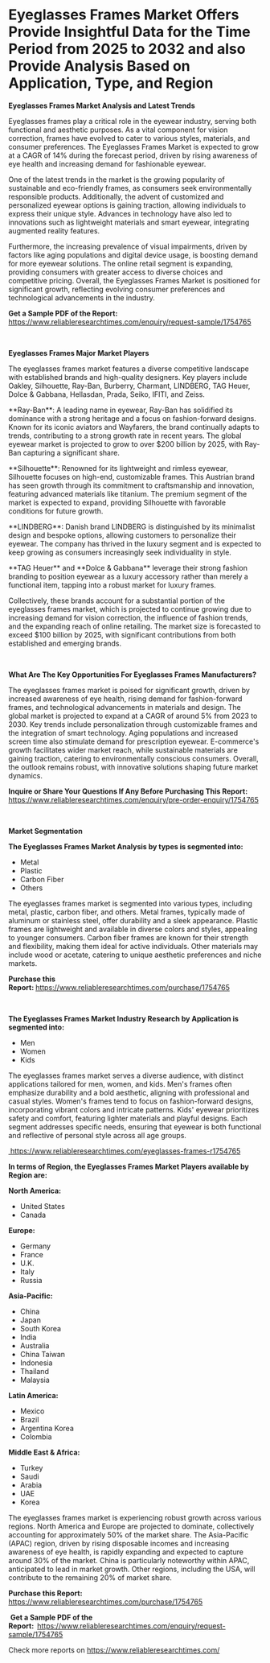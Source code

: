 <p><h1>Eyeglasses Frames Market Offers Provide Insightful Data for the Time Period from 2025 to 2032 and also Provide Analysis Based on Application, Type, and Region</h1></p><p><strong>Eyeglasses Frames Market Analysis and Latest Trends</strong></p>
<p><p>Eyeglasses frames play a critical role in the eyewear industry, serving both functional and aesthetic purposes. As a vital component for vision correction, frames have evolved to cater to various styles, materials, and consumer preferences. The Eyeglasses Frames Market is expected to grow at a CAGR of 14% during the forecast period, driven by rising awareness of eye health and increasing demand for fashionable eyewear. </p><p>One of the latest trends in the market is the growing popularity of sustainable and eco-friendly frames, as consumers seek environmentally responsible products. Additionally, the advent of customized and personalized eyewear options is gaining traction, allowing individuals to express their unique style. Advances in technology have also led to innovations such as lightweight materials and smart eyewear, integrating augmented reality features.</p><p>Furthermore, the increasing prevalence of visual impairments, driven by factors like aging populations and digital device usage, is boosting demand for more eyewear solutions. The online retail segment is expanding, providing consumers with greater access to diverse choices and competitive pricing. Overall, the Eyeglasses Frames Market is positioned for significant growth, reflecting evolving consumer preferences and technological advancements in the industry.</p></p>
<p><strong>Get a Sample PDF of the Report:&nbsp;</strong> <a href="https://www.reliableresearchtimes.com/enquiry/request-sample/1754765?utm_campaign=3581&utm_medium=2&utm_source=Github&utm_content=ia&utm_term=04042025&utm_id=eyeglasses-frames">https://www.reliableresearchtimes.com/enquiry/request-sample/1754765</a></p>
<p>&nbsp;</p>
<p><strong>Eyeglasses Frames Major Market Players</strong></p>
<p><p>The eyeglasses frames market features a diverse competitive landscape with established brands and high-quality designers. Key players include Oakley, Silhouette, Ray-Ban, Burberry, Charmant, LINDBERG, TAG Heuer, Dolce & Gabbana, Hellasdan, Prada, Seiko, IFITI, and Zeiss.</p><p>**Ray-Ban**: A leading name in eyewear, Ray-Ban has solidified its dominance with a strong heritage and a focus on fashion-forward designs. Known for its iconic aviators and Wayfarers, the brand continually adapts to trends, contributing to a strong growth rate in recent years. The global eyewear market is projected to grow to over $200 billion by 2025, with Ray-Ban capturing a significant share.</p><p>**Silhouette**: Renowned for its lightweight and rimless eyewear, Silhouette focuses on high-end, customizable frames. This Austrian brand has seen growth through its commitment to craftsmanship and innovation, featuring advanced materials like titanium. The premium segment of the market is expected to expand, providing Silhouette with favorable conditions for future growth.</p><p>**LINDBERG**: Danish brand LINDBERG is distinguished by its minimalist design and bespoke options, allowing customers to personalize their eyewear. The company has thrived in the luxury segment and is expected to keep growing as consumers increasingly seek individuality in style.</p><p>**TAG Heuer** and **Dolce & Gabbana** leverage their strong fashion branding to position eyewear as a luxury accessory rather than merely a functional item, tapping into a robust market for luxury frames.</p><p>Collectively, these brands account for a substantial portion of the eyeglasses frames market, which is projected to continue growing due to increasing demand for vision correction, the influence of fashion trends, and the expanding reach of online retailing. The market size is forecasted to exceed $100 billion by 2025, with significant contributions from both established and emerging brands.</p></p>
<p>&nbsp;</p>
<p><strong>What Are The Key Opportunities For Eyeglasses Frames Manufacturers?</strong></p>
<p><p>The eyeglasses frames market is poised for significant growth, driven by increased awareness of eye health, rising demand for fashion-forward frames, and technological advancements in materials and design. The global market is projected to expand at a CAGR of around 5% from 2023 to 2030. Key trends include personalization through customizable frames and the integration of smart technology. Aging populations and increased screen time also stimulate demand for prescription eyewear. E-commerce's growth facilitates wider market reach, while sustainable materials are gaining traction, catering to environmentally conscious consumers. Overall, the outlook remains robust, with innovative solutions shaping future market dynamics.</p></p>
<p><strong>Inquire or Share Your Questions If Any Before Purchasing This Report:</strong> <a href="https://www.reliableresearchtimes.com/enquiry/pre-order-enquiry/1754765?utm_campaign=3581&utm_medium=2&utm_source=Github&utm_content=ia&utm_term=04042025&utm_id=eyeglasses-frames">https://www.reliableresearchtimes.com/enquiry/pre-order-enquiry/1754765</a></p>
<p>&nbsp;</p>
<p><strong>Market Segmentation</strong></p>
<p><strong>The Eyeglasses Frames Market Analysis by types is segmented into:</strong></p>
<p><ul><li>Metal</li><li>Plastic</li><li>Carbon Fiber</li><li>Others</li></ul></p>
<p><p>The eyeglasses frames market is segmented into various types, including metal, plastic, carbon fiber, and others. Metal frames, typically made of aluminum or stainless steel, offer durability and a sleek appearance. Plastic frames are lightweight and available in diverse colors and styles, appealing to younger consumers. Carbon fiber frames are known for their strength and flexibility, making them ideal for active individuals. Other materials may include wood or acetate, catering to unique aesthetic preferences and niche markets.</p></p>
<p><strong>Purchase this Report:&nbsp;</strong><a href="https://www.reliableresearchtimes.com/purchase/1754765?utm_campaign=3581&utm_medium=2&utm_source=Github&utm_content=ia&utm_term=04042025&utm_id=eyeglasses-frames">https://www.reliableresearchtimes.com/purchase/1754765</a></p>
<p>&nbsp;</p>
<p><strong>The Eyeglasses Frames Market Industry Research by Application is segmented into:</strong></p>
<p><ul><li>Men</li><li>Women</li><li>Kids</li></ul></p>
<p><p>The eyeglasses frames market serves a diverse audience, with distinct applications tailored for men, women, and kids. Men's frames often emphasize durability and a bold aesthetic, aligning with professional and casual styles. Women's frames tend to focus on fashion-forward designs, incorporating vibrant colors and intricate patterns. Kids' eyewear prioritizes safety and comfort, featuring lighter materials and playful designs. Each segment addresses specific needs, ensuring that eyewear is both functional and reflective of personal style across all age groups.</p></p>
<p><a href="https://www.reliableresearchtimes.com/eyeglasses-frames-r1754765?utm_campaign=3581&utm_medium=2&utm_source=Github&utm_content=ia&utm_term=04042025&utm_id=eyeglasses-frames">&nbsp;https://www.reliableresearchtimes.com/eyeglasses-frames-r1754765</a></p>
<p><strong>In terms of Region, the Eyeglasses Frames Market Players available by Region are:</strong></p>
<p>
    <p> <strong> North America: </strong>
        <ul>
            <li>United States</li>
            <li>Canada</li>
        </ul>
        </p> 
    <p> <strong> Europe: </strong>
        <ul>
            <li>Germany</li>
            <li>France</li>
            <li>U.K.</li>
            <li>Italy</li>
            <li>Russia</li>
        </ul>
        </p> 
    <p> <strong> Asia-Pacific: </strong>
        <ul>
            <li>China</li>
            <li>Japan</li>
            <li>South Korea</li>
            <li>India</li>
            <li>Australia</li>
            <li>China Taiwan</li>
            <li>Indonesia</li>
            <li>Thailand</li>
            <li>Malaysia</li>
        </ul>
        </p> 
    <p> <strong> Latin America: </strong>
        <ul>
            <li>Mexico</li>
            <li>Brazil</li>
            <li>Argentina Korea</li>
            <li>Colombia</li>
        </ul>
        </p> 
    <p> <strong> Middle East & Africa: </strong>
        <ul>
            <li>Turkey</li>
            <li>Saudi</li>
            <li>Arabia</li>
            <li>UAE</li>
            <li>Korea</li>
        </ul>
    </p>
    </p>
<p><p>The eyeglasses frames market is experiencing robust growth across various regions. North America and Europe are projected to dominate, collectively accounting for approximately 50% of the market share. The Asia-Pacific (APAC) region, driven by rising disposable incomes and increasing awareness of eye health, is rapidly expanding and expected to capture around 30% of the market. China is particularly noteworthy within APAC, anticipated to lead in market growth. Other regions, including the USA, will contribute to the remaining 20% of market share.</p></p>
<p><strong>Purchase this Report: </strong><a href="https://www.reliableresearchtimes.com/purchase/1754765?utm_campaign=3581&utm_medium=2&utm_source=Github&utm_content=ia&utm_term=04042025&utm_id=eyeglasses-frames">https://www.reliableresearchtimes.com/purchase/1754765</a></p>
<p>&nbsp;<strong>Get a Sample PDF of the Report:&nbsp;&nbsp;</strong><a href="https://www.reliableresearchtimes.com/enquiry/request-sample/1754765?utm_campaign=3581&utm_medium=2&utm_source=Github&utm_content=ia&utm_term=04042025&utm_id=eyeglasses-frames">https://www.reliableresearchtimes.com/enquiry/request-sample/1754765</a></p>
<p><strong></strong></p>
<p>Check more reports on <a href="https://www.reliableresearchtimes.com/?utm_campaign=3581&utm_medium=2&utm_source=Github&utm_content=ia&utm_term=04042025&utm_id=eyeglasses-frames">https://www.reliableresearchtimes.com/</a></p>